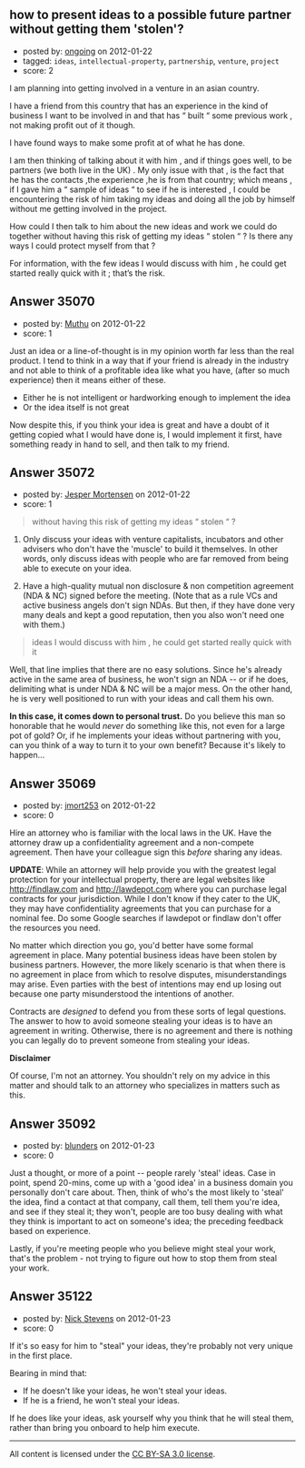## how to present ideas to a possible future partner without getting them 'stolen'?

- posted by: [ongoing](https://stackexchange.com/users/-1/15866-ongoing) on 2012-01-22
- tagged: `ideas`, `intellectual-property`, `partnership`, `venture`, `project`
- score: 2

I am planning into getting involved in a venture in an asian country.

I have a friend from this country that has an experience in the kind of business I want to be involved in and that has “ built “ some previous work , not making profit out of it though.

I have found ways to make some profit at of what he has done.

I am then thinking of talking about it with him , and if things goes well, to be partners (we both live in the UK) .
My only issue with that , is the fact that he has the contacts ,the experience ,he is from that country; which means , if I gave him a “ sample of ideas “ to see if he is interested , I could be encountering the risk of him taking my ideas and doing all the job by himself without me getting involved in the project.

How could I then talk to him about the new ideas and work we could do together without having this risk of getting my ideas “ stolen “ ?
Is there any ways I could protect myself from that ?

For information, with the few ideas I would discuss with him , he could get started really quick with it ; that’s the risk.



## Answer 35070

- posted by: [Muthu](https://stackexchange.com/users/-1/13073-muthu) on 2012-01-22
- score: 1

Just an idea or a line-of-thought is in my opinion worth far less than the real product. I tend to think in a way that if your friend is already in the industry and not able to think of a profitable idea like what you have, (after so much experience) then it means either of these.

 - Either he is not intelligent or hardworking enough to implement the idea
 - Or the idea itself is not great

Now despite this, if you think your idea is great and have a doubt of it getting copied what I would have done is,  I would implement it first, have something ready in hand to sell, and then talk to my friend.


## Answer 35072

- posted by: [Jesper Mortensen](https://stackexchange.com/users/-1/1261-jesper-mortensen) on 2012-01-22
- score: 1

> without having this risk of getting my ideas “ stolen “ ?


 1. Only discuss your ideas with venture capitalists, incubators and other advisers who don't have the 'muscle' to build it themselves. In other words, only discuss ideas with people who are far removed from being able to execute on your idea.

 2. Have a high-quality mutual non disclosure & non competition agreement (NDA & NC) signed before the meeting. (Note that as a rule VCs and active business angels don't sign NDAs. But then, if they have done very many deals and kept a good reputation, then you also won't need one with them.)

> ideas I would discuss with him , he could get started really quick with it

Well, that line implies that there are no easy solutions. Since he's already active in the same area of business, he won't sign an NDA -- or if he does, delimiting what is under NDA & NC will be a major mess. On the other hand, he is very well positioned to run with your ideas and call them his own.

**In this case, it comes down to personal trust.** Do you believe this man so honorable that he would *never* do something like this, not even for a large pot of gold? Or, if he implements your ideas without partnering with you, can you think of a way to turn it to your own benefit? Because it's likely to happen...


## Answer 35069

- posted by: [jmort253](https://stackexchange.com/users/-1/6362-jmort253) on 2012-01-22
- score: 0

Hire an attorney who is familiar with the local laws in the UK. Have the attorney draw up a confidentiality agreement and a non-compete agreement. Then have your colleague sign this *before* sharing any ideas.

**UPDATE**:  While an attorney will help provide you with the greatest legal protection for your intellectual property, there are legal websites like http://findlaw.com and http://lawdepot.com where you can purchase legal contracts for your jurisdiction. While I don't know if they cater to the UK, they may have confidentiality agreements that you can purchase for a nominal fee. Do some Google searches if lawdepot or findlaw don't offer the resources you need.

No matter which direction you go, you'd better have some formal agreement in place. Many potential business ideas have been stolen by business partners.  However, the more likely scenario is that when there is no agreement in place from which to resolve disputes, misunderstandings may arise.  Even parties with the best of intentions may end up losing out because one party misunderstood the intentions of another.

Contracts are *designed* to defend you from these sorts of legal questions. The answer to how to avoid someone stealing your ideas is to have an agreement in writing. Otherwise, there is no agreement and there is nothing you can legally do to prevent someone from stealing your ideas.


**Disclaimer**

Of course, I'm not an attorney. You shouldn't rely on my advice in this matter and should talk to an attorney who specializes in matters such as this.


## Answer 35092

- posted by: [blunders](https://stackexchange.com/users/-1/4764-blunders) on 2012-01-23
- score: 0

Just a thought, or more of a point -- people rarely 'steal' ideas. Case in point, spend 20-mins, come up with a 'good idea' in a business domain you personally don't care about. Then, think of who's the most likely to 'steal' the idea, find a contact at that company, call them, tell them you're idea, and see if they steal it; they won't, people are too busy dealing with what they think is important to act on someone's idea; the preceding feedback based on experience.

Lastly, if you're meeting people who you believe might steal your work, that's the problem - not trying to figure out how to stop them from steal your work. 


## Answer 35122

- posted by: [Nick Stevens](https://stackexchange.com/users/-1/15902-nick-stevens) on 2012-01-23
- score: 0

If it's so easy for him to "steal" your ideas, they're probably not very unique in the first place.

Bearing in mind that: 

 - If he doesn't like your ideas, he won't steal your ideas.
 - If he is a friend, he won't steal your ideas.

If he does like your ideas, ask yourself why you think that he will steal them, rather than bring you onboard to help him execute.



---

All content is licensed under the [CC BY-SA 3.0 license](https://creativecommons.org/licenses/by-sa/3.0/).
